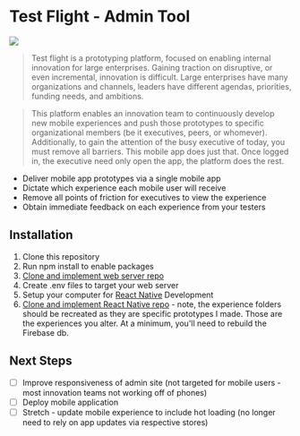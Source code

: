# Test Flight  - Admin Tool

[<img src="https://i.imgur.com/Q2Ma1zW.png">](https://vimeo.com/254016493)

> Test flight is a prototyping platform, focused on enabling internal innovation for large enterprises. Gaining traction on disruptive, or even incremental, innovation is difficult. Large enterprises have many organizations and channels, leaders have different agendas, priorities, funding needs, and ambitions.

>This platform enables an innovation team to continuously develop new mobile experiences and push those prototypes to specific organizational members (be it executives, peers, or whomever). Additionally, to gain the attention of the busy executive of today, you must remove all barriers. This mobile app does just that. Once logged in, the executive need only open the app, the platform does the rest.

* Deliver mobile app prototypes via a single mobile app
* Dictate which experience each mobile user will receive
* Remove all points of friction for executives to view the experience
* Obtain immediate feedback on each experience from your testers


## Installation

1. Clone this repository
2. Run npm install to enable packages
3. [Clone and implement web server repo](http://https://github.com/stanley-nicholl/proto-backend)
4. Create .env files to target your web server
5. Setup your computer for [React Native](http://https://facebook.github.io/react-native/docs/getting-started.html) Development
6. [Clone and implement React Native repo](https://github.com/stanley-nicholl/testflightApp) - note, the experience folders should be recreated as they are specific prototypes I made. Those are the experiences you alter. At a minimum, you'll need to rebuild the Firebase db.

## Next Steps

- [ ] Improve responsiveness of admin site (not targeted for mobile users - most innovation teams not working off of phones)
- [ ] Deploy mobile application
- [ ] Stretch - update mobile experience to include hot loading (no longer need to rely on app updates via respective stores)

